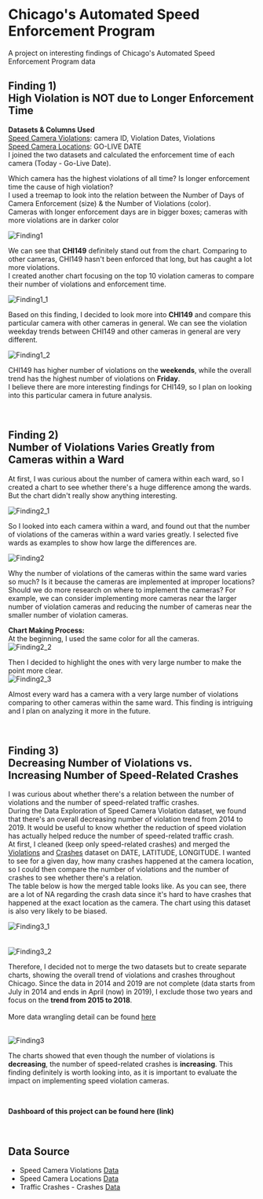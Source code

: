 # Chicago's Automated Speed Enforcement Program
A project on interesting findings of Chicago's Automated Speed Enforcement Program data

## Finding 1) <br/> High Violation is NOT due to Longer Enforcement Time
**Datasets & Columns Used** <br/>
[Speed Camera Violations](https://data.cityofchicago.org/Transportation/Speed-Camera-Violations/hhkd-xvj4): camera ID, Violation Dates, Violations <br/>
[Speed Camera Locations](https://data.cityofchicago.org/Transportation/Speed-Camera-Locations/4i42-qv3h): GO-LIVE DATE <br/>
I joined the two datasets and calculated the enforcement time of each camera (Today - Go-Live Date). <br/>

Which camera has the highest violations of all time? Is longer enforcement time the cause of high violation? <br/>
I used a treemap to look into the relation between the Number of Days of Camera Enforcement (size) & the Number of Violations (color). <br/>
Cameras with longer enforcement days are in bigger boxes; cameras with more violations are in darker color

![Finding1](images/Finding1.png)

We can see that **CHI149** definitely stand out from the chart. Comparing to other cameras, CHI149 hasn't been enforced that long, but has caught a lot more violations. <br/>
I created another chart focusing on the top 10 violation cameras to compare their number of violations and enforcement time.

![Finding1_1](images/Finding1_1.png)

Based on this finding, I decided to look more into **CHI149** and compare this particular camera with other cameras in general.
We can see the violation weekday trends between CHI149 and other cameras in general are very different.

![Finding1_2](images/Finding1_2.png)

CHI149 has higher number of violations on the **weekends**, while the overall trend has the highest number of violations on **Friday**. <br/>
I believe there are more interesting findings for CHI149, so I plan on looking into this particular camera in future analysis.

<br/>

## Finding 2) <br/> Number of Violations Varies Greatly from Cameras within a Ward

At first, I was curious about the number of camera within each ward, so I created a chart to see whether there's a huge difference among the wards. But the chart didn't really show anything interesting. 

![Finding2_1](images/Finding2_1.png)

So I looked into each camera within a ward, and found out that the number of violations of the cameras within a ward varies greatly. I selected five wards as examples to show how large the differences are.

![Finding2](images/Finding2.png)

Why the number of violations of the cameras within the same ward varies so much? Is it because the cameras are implemented at improper locations? Should we do more research on where to implement the cameras? For example, we can consider implementing more cameras near the larger number of violation cameras and reducing the number of cameras near the smaller number of violation cameras. 

**Chart Making Process:** <br/>
At the beginning, I used the same color for all the cameras. <br/>
![Finding2_2](images/Finding2_2.png)

Then I decided to highlight the ones with very large number to make the point more clear. <br/>
![Finding2_3](images/Finding2_3.png)

Almost every ward has a camera with a very large number of violations comparing to other cameras within the same ward. This finding is intriguing and I plan on analyzing it more in the future.

<br/>

## Finding 3) <br/> Decreasing Number of Violations vs. <br/> Increasing Number of Speed-Related Crashes

I was curious about whether there's a relation between the number of violations and the number of speed-related traffic crashes. <br/> 
During the Data Exploration of Speed Camera Violation dataset, we found that there's an overall decreasing number of violation trend from 2014 to 2019. It would be useful to know whether the reduction of speed violation has actually helped reduce the number of speed-related traffic crash. 
<br/>
At first, I cleaned (keep only speed-related crashes) and merged the [Violations](https://data.cityofchicago.org/Transportation/Speed-Camera-Violations/hhkd-xvj4) and [Crashes](https://data.cityofchicago.org/Transportation/Traffic-Crashes-Crashes/85ca-t3if) dataset on DATE, LATITUDE, LONGITUDE. I wanted to see for a given day, how many crashes happened at the camera location, so I could then compare the number of violations and the number of crashes to see whether there's a relation. <br/>
The table below is how the merged table looks like. As you can see, there are a lot of NA regarding the crash data since it's hard to have crashes that happened at the exact location as the camera. The chart using this dataset is also very likely to be biased.

![Finding3_1](images/Finding3_1.png)
<br/>
<br/>
<br/>
![Finding3_2](images/Finding3_2.png)

Therefore, I decided not to merge the two datasets but to create separate charts, showing the overall trend of violations and crashes throughout Chicago. Since the data in 2014 and 2019 are not complete (data starts from July in 2014 and ends in April (now) in 2019), I exclude those two years and focus on the **trend from 2015 to 2018**. <br/>
<br/>
More data wrangling detail can be found [here](Violations_Crashes_Data_Cleaning.ipynb)
<br/>
<br/>

![Finding3](images/Finding3.png)

The charts showed that even though the number of violations is **decreasing**, the number of speed-related crashes is **increasing**. This finding definitely is worth looking into, as it is important to evaluate the impact on implementing speed violation cameras.

<br/>

**Dashboard of this project can be found here (link)**

<br/>

## Data Source
* Speed Camera Violations [Data](https://data.cityofchicago.org/Transportation/Speed-Camera-Violations/hhkd-xvj4)
* Speed Camera Locations [Data](https://data.cityofchicago.org/Transportation/Speed-Camera-Locations/4i42-qv3h)
* Traffic Crashes - Crashes [Data](https://data.cityofchicago.org/Transportation/Traffic-Crashes-Crashes/85ca-t3if)
